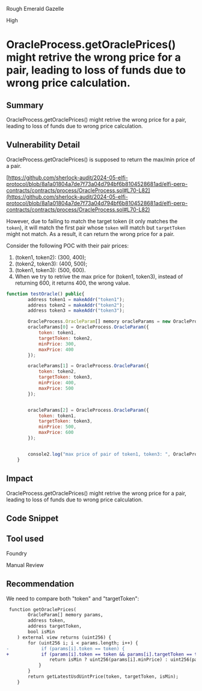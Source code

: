 Rough Emerald Gazelle

High

# OracleProcess.getOraclePrices() might retrive the wrong price for a pair, leading to loss of funds due to wrong price calculation.

## Summary
OracleProcess.getOraclePrices() might retrive the wrong price for a pair, leading to loss of funds due to wrong price calculation. 

## Vulnerability Detail

OracleProcess.getOraclePrices() is supposed to return the max/min price of a pair. 

[https://github.com/sherlock-audit/2024-05-elfi-protocol/blob/8a1a01804a7de7f73a04d794bf6b8104528681ad/elfi-perp-contracts/contracts/process/OracleProcess.sol#L70-L82](https://github.com/sherlock-audit/2024-05-elfi-protocol/blob/8a1a01804a7de7f73a04d794bf6b8104528681ad/elfi-perp-contracts/contracts/process/OracleProcess.sol#L70-L82)

However, due to failing to match the target token (it only matches the ``token``), it will match the first pair whose ``token`` will match but ``targetToken`` might not match. As a result, it can return the wrong price for a pair. 

Consider the following POC with their pair prices:

1) (token1, token2): (300, 400);
2) (token2, token3): (400, 500);
3) (token1, token3): (500, 600). 
4) When we try to retrive the max price for (token1, token3), instead of returning 600, it returns 400, the wrong value. 

```javascript
function testOracle() public{
        address token1 = makeAddr("token1");
        address token2 = makeAddr("token2");
        address token3 = makeAddr("token3");

        OracleProcess.OracleParam[] memory oracleParams = new OracleProcess.OracleParam[](3); 
        oracleParams[0] = OracleProcess.OracleParam({
            token: token1,
            targetToken: token2,
            minPrice: 300,
            maxPrice: 400
        });

        oracleParams[1] = OracleProcess.OracleParam({
            token: token2,
            targetToken: token3,
            minPrice: 400,
            maxPrice: 500
        });


        oracleParams[2] = OracleProcess.OracleParam({
            token: token1,
            targetToken: token3,
            minPrice: 500,
            maxPrice: 600
        });


        console2.log("max price of pair of token1, token3: ", OracleProcess.getOraclePrices(oracleParams, token1, token3, false));
    }
```

## Impact
OracleProcess.getOraclePrices() might retrive the wrong price for a pair, leading to loss of funds due to wrong price calculation. 
## Code Snippet

## Tool used
Foundry

Manual Review

## Recommendation
We need to compare both "token" and "targetToken":

```diff
 function getOraclePrices(
        OracleParam[] memory params,
        address token,
        address targetToken,
        bool isMin
    ) external view returns (uint256) {
        for (uint256 i; i < params.length; i++) {
-            if (params[i].token == token) {
+            if (params[i].token == token && params[i].targetToken == targetToken) {
                return isMin ? uint256(params[i].minPrice) : uint256(params[i].maxPrice);
            }
        }
        return getLatestUsdUintPrice(token, targetToken, isMin);
    }
```